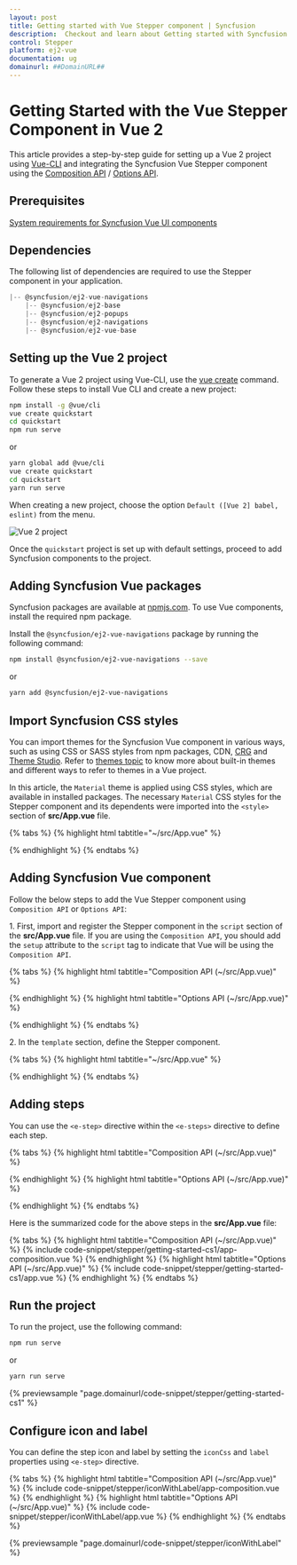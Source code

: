 ```yaml
---
layout: post
title: Getting started with Vue Stepper component | Syncfusion
description:  Checkout and learn about Getting started with Syncfusion Vue Stepper component of Syncfusion Essential JS 2 and more.
control: Stepper
platform: ej2-vue
documentation: ug
domainurl: ##DomainURL##
---
```


# Getting Started with the Vue Stepper Component in Vue 2

This article provides a step-by-step guide for setting up a Vue 2 project using [Vue-CLI](https://cli.vuejs.org/) and integrating the Syncfusion Vue Stepper component using the [Composition API](https://vuejs.org/guide/introduction.html#composition-api) / [Options API](https://vuejs.org/guide/introduction.html#options-api).

## Prerequisites

[System requirements for Syncfusion Vue UI components](https://ej2.syncfusion.com/vue/documentation/system-requirements/)

## Dependencies

The following list of dependencies are required to use the Stepper component in your application.

```js
|-- @syncfusion/ej2-vue-navigations
    |-- @syncfusion/ej2-base
    |-- @syncfusion/ej2-popups
    |-- @syncfusion/ej2-navigations
    |-- @syncfusion/ej2-vue-base

```

## Setting up the Vue 2 project

To generate a Vue 2 project using Vue-CLI, use the [vue create](https://cli.vuejs.org/#getting-started) command. Follow these steps to install Vue CLI and create a new project:

```bash
npm install -g @vue/cli
vue create quickstart
cd quickstart
npm run serve
```

or

```bash
yarn global add @vue/cli
vue create quickstart
cd quickstart
yarn run serve
```

When creating a new project, choose the option `Default ([Vue 2] babel, eslint)` from the menu.

![Vue 2 project](../appearance/images/vue2-terminal.png)

Once the `quickstart` project is set up with default settings, proceed to add Syncfusion components to the project.

## Adding Syncfusion Vue packages

Syncfusion packages are available at [npmjs.com](https://www.npmjs.com/search?q=ej2-vue). To use Vue components, install the required npm package.

Install the `@syncfusion/ej2-vue-navigations` package by running the following command:

```bash
npm install @syncfusion/ej2-vue-navigations --save
```
or

```bash
yarn add @syncfusion/ej2-vue-navigations
```

## Import Syncfusion CSS styles

You can import themes for the Syncfusion Vue component in various ways, such as using CSS or SASS styles from npm packages, CDN, [CRG](https://ej2.syncfusion.com/javascript/documentation/common/custom-resource-generator/) and [Theme Studio](https://ej2.syncfusion.com/vue/documentation/appearance/theme-studio/). Refer to [themes topic](https://ej2.syncfusion.com/vue/documentation/appearance/theme/) to know more about built-in themes and different ways to refer to themes in a Vue project.

In this article, the `Material` theme is applied using CSS styles, which are available in installed packages. The necessary `Material` CSS styles for the Stepper component and its dependents were imported into the `<style>` section of **src/App.vue** file.

{% tabs %}
{% highlight html tabtitle="~/src/App.vue" %}

<style>
@import "../node_modules/@syncfusion/ej2-base/styles/material.css";
@import "../node_modules/@syncfusion/ej2-popups/styles/material.css";
@import "../node_modules/@syncfusion/ej2-vue-navigations/styles/material.css";
</style>

{% endhighlight %}
{% endtabs %}

## Adding Syncfusion Vue component

Follow the below steps to add the Vue Stepper component using `Composition API` or `Options API`:

1\. First, import and register the Stepper component in the `script` section of the **src/App.vue** file. If you are using the `Composition API`, you should add the `setup` attribute to the `script` tag to indicate that Vue will be using the `Composition API`.

{% tabs %}
{% highlight html tabtitle="Composition API (~/src/App.vue)" %}

<script setup>
    import { StepperComponent as EjsStepper } from "@syncfusion/ej2-vue-navigations";
</script>

{% endhighlight %}
{% highlight html tabtitle="Options API (~/src/App.vue)" %}

<script>
import { StepperComponent } from "@syncfusion/ej2-vue-navigations";
export default {
    components: {
      'ejs-stepper': StepperComponent
    }
}
</script>

{% endhighlight %}
{% endtabs %}

2\. In the `template` section, define the Stepper component.

{% tabs %}
{% highlight html tabtitle="~/src/App.vue" %}

<template>
  <ejs-stepper id="stepper"></ejs-stepper>
</template>

{% endhighlight %}
{% endtabs %}

## Adding steps

You can use the `<e-step>` directive within the `<e-steps>` directive to define each step.

{% tabs %}
{% highlight html tabtitle="Composition API (~/src/App.vue)" %}

<template>
  <ejs-stepper id="stepper">
      <e-steps>
        <e-step></e-step>
        <e-step></e-step>
        <e-step></e-step>
        <e-step></e-step>
        <e-step></e-step>
      </e-steps>
  </ejs-stepper>
</template>

<script setup>
  import { StepperComponent as EjsStepper, StepsDirective as ESteps, StepDirective as EStep  } from "@syncfusion/ej2-vue-navigations";
</script>

{% endhighlight %}
{% highlight html tabtitle="Options API (~/src/App.vue)" %}

<template>
  <ejs-stepper id="stepper">
    <e-steps>
      <e-step></e-step>
      <e-step></e-step>
      <e-step></e-step>
      <e-step></e-step>
      <e-step></e-step>
    </e-steps>
  </ejs-stepper>
</template>

<script>
import { StepperComponent, StepsDirective, StepDirective } from "@syncfusion/ej2-vue-navigations";
export default {
    components: {
      'ejs-stepper': StepperComponent,
      "e-steps": StepsDirective,
      "e-step": StepDirective
    }
};
</script>

{% endhighlight %}
{% endtabs %}

Here is the summarized code for the above steps in the **src/App.vue** file:

{% tabs %}
{% highlight html tabtitle="Composition API (~/src/App.vue)" %}
{% include code-snippet/stepper/getting-started-cs1/app-composition.vue %}
{% endhighlight %}
{% highlight html tabtitle="Options API (~/src/App.vue)" %}
{% include code-snippet/stepper/getting-started-cs1/app.vue %}
{% endhighlight %}
{% endtabs %}

## Run the project

To run the project, use the following command:

```bash
npm run serve
```

or

```bash
yarn run serve
```
        
{% previewsample "page.domainurl/code-snippet/stepper/getting-started-cs1" %}

## Configure icon and label

You can define the step icon and label by setting the `iconCss` and `label` properties using `<e-step>` directive.

{% tabs %}
{% highlight html tabtitle="Composition API (~/src/App.vue)" %}
{% include code-snippet/stepper/iconWithLabel/app-composition.vue %}
{% endhighlight %}
{% highlight html tabtitle="Options API (~/src/App.vue)" %}
{% include code-snippet/stepper/iconWithLabel/app.vue %}
{% endhighlight %}
{% endtabs %}

{% previewsample "page.domainurl/code-snippet/stepper/iconWithLabel" %}